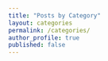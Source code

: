 ```yaml
---
title: "Posts by Category"
layout: categories
permalink: /categories/
author_profile: true
published: false
---
```

